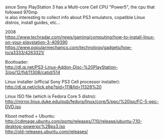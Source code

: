 since Sony PlayStation 3 has a Multi-core Cell CPU "Power5", the cpu that followed 970mp </br>
is also interesting to collect info about PS3 emulators, copatible Linux distros, install guides, etc... </br> 

2008 </br>
https://www.techradar.com/news/gaming/computing/how-to-install-linux-on-your-playstation-3-409390 </br>
https://www.popularmechanics.com/technology/gadgets/how-to/a3333/4263321/ </br>

Bootloader: </br>
http://dl.qj.net/PS3-Linux-Addon-Disc-%20PlayStation-3/pg/12/fid/11308/catid/514 </br>

Linux installer (official Sony PS3 Cell processor installer): </br>
http://dl.qj.net/click.php?pid=111&fid=11328%20 </br>

Linux ISO file (which is Fedora Core 5 distro): </br>
http://mirror.linux.duke.edu/pub/fedora/linux/core/5/ppc/%20iso/FC-5-ppc-DVD.iso </br>

Kboot method + Ubuntu: </br>
http://cdimage.ubuntu.com/ports/releases/7.10/release/ubuntu-7.10-desktop-powerpc%2Bps3.iso </br>
http://old-releases.ubuntu.com/releases/ </br>

